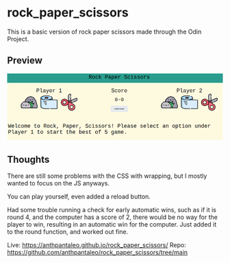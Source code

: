 # rock_paper_scissors

This is a basic version of rock paper scissors made through the Odin Project.

## Preview

![preview](/photos/preview.png)

## Thoughts

There are still some problems with the CSS with wrapping, but I mostly wanted to focus on the JS anyways.

You can play yourself, even added a reload button.

Had some trouble running a check for early automatic wins, such as if it is round 4, and the computer has a score of 2, there would be no way for the player to win, resulting in an automatic win for the computer. Just added it to the round function, and worked out fine.

Live: https://anthpantaleo.github.io/rock_paper_scissors/
Repo: https://github.com/anthpantaleo/rock_paper_scissors/tree/main
